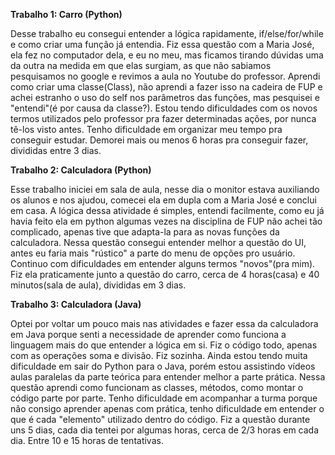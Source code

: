 <b>Trabalho 1: Carro (Python)</b>

Desse trabalho eu consegui entender a lógica rapidamente, if/else/for/while e como criar uma função já entendia.
Fiz essa questão com a Maria José, ela fez no computador dela, e eu no meu, mas ficamos tirando dúvidas uma da outra na medida em que elas surgiam, as que não sabiamos pesquisamos no google e revimos a aula no Youtube do professor.
Aprendi como criar uma classe(Class), não aprendi a fazer isso na cadeira de FUP e achei estranho o uso do self nos parâmetros das funções, mas pesquisei e "entendi"(é por causa da classe?). 
Estou tendo dificuldades com os novos termos utilizados pelo professor pra fazer determinadas ações, por nunca tê-los visto antes. Tenho dificuldade em organizar meu tempo pra conseguir estudar.
Demorei mais ou menos 6 horas pra conseguir fazer, divididas entre 3 dias. 

<b>Trabalho 2: Calculadora (Python)</b>

Esse trabalho iniciei em sala de aula, nesse dia o monitor estava auxiliando os alunos e nos ajudou, comecei ela em dupla com a Maria José e conclui em casa. 
A lógica dessa atividade é simples, entendi facilmente, como eu já havia feito ela em python algumas vezes na disciplina de FUP não achei tão complicado, apenas tive que adapta-la para as novas funções da calculadora. 
Nessa questão consegui entender melhor a questão do UI, antes eu faria mais "rústico" a parte do menu de opções pro usuário.
Continuo com dificuldades em entender alguns termos "novos"(pra mim). 
Fiz ela praticamente junto a questão do carro, cerca de 4 horas(casa) e 40 minutos(sala de aula), divididas em 3 dias.

<b>Trabalho 3: Calculadora (Java)</b>

Optei por voltar um pouco mais nas atividades e fazer essa da calculadora em Java porque senti a necessidade de aprender como funciona a linguagem mais do que entender a lógica em si. Fiz o código todo, apenas com as operações soma e divisão. Fiz sozinha. Ainda estou tendo muita dificuldade em sair do Python para o Java, porém estou assistindo vídeos aulas paralelas da parte teórica para entender melhor a parte prática. Nessa questão aprendi como funcionam as classes, métodos, como montar o código parte por parte. Tenho dificuldade em acompanhar a turma porque não consigo aprender apenas com prática, tenho dificuldade em entender o que é cada "elemento" utilizado dentro do código. Fiz a questão durante uns 5 dias, cada dia tentei por algumas horas, cerca de 2/3 horas em cada dia. Entre 10 e 15 horas de tentativas. 
